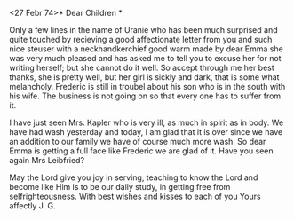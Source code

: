  <27 Febr 74>*
Dear Children <Fried>*

Only a few lines in the name of Uranie who has been much surprised and quite touched by recieving a good affectionate letter from you and such nice steuser with a neckhandkerchief good warm made by dear Emma she was very much pleased and has asked me to tell you to excuse her for not writing herself; but she cannot do it well. So accept through me her best thanks, she is pretty well, but her girl is sickly and dark, that is some what melancholy. Frederic is still in troubel about his son who is in the south with his wife. The business is not going on so that every one has to suffer from it.

I have just seen Mrs. Kapler who is very ill, as much in spirit as in body. We have had wash yesterday and today, I am glad that it is over since we have an addition to our family we have of course much more wash. 
So dear Emma is getting a full face like Frederic we are glad of it. Have you seen again Mrs Leibfried?

May the Lord give you joy in serving, teaching to know the Lord and become like Him is to be our daily study, in getting free from selfrighteousness. 
With best wishes and kisses to each of you
 Yours affectly J. G.
